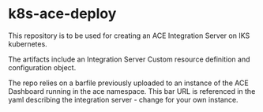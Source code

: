 # k8s-ace-deploy

This repository is to be used for creating an ACE Integration Server on IKS kubernetes.

The artifacts include an Integration Server Custom resource definition and configuration object.

The repo relies on a barfile previously uploaded to an instance of the ACE Dashboard running in the ace namespace.
This bar URL is referenced in the yaml describing the integration server - change for your own instance.




```

